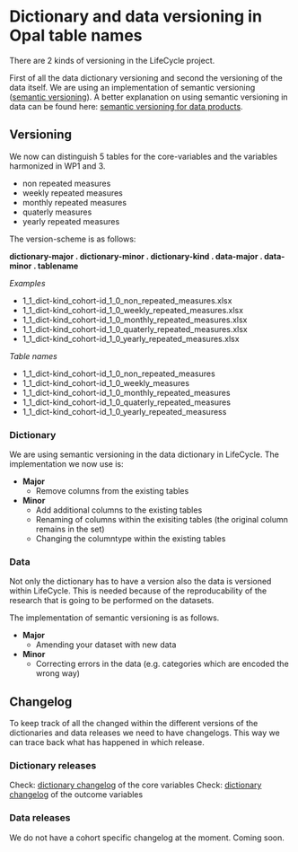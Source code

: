 # Dictionary and data versioning in Opal table names

There are 2 kinds of versioning in the LifeCycle project.

First of all the data dictionary versioning and second the versioning of the data itself. We are using an implementation of semantic versioning ([semantic versioning](https://semver.org)). A better explanation on using semantic versioning in data can be found here: [semantic versioning for data products](https://medium.com/data-architect/semantic-versioning-for-data-products-2b060962093).

## Versioning
We now can distinguish 5 tables for the core-variables and the variables harmonized in WP1 and 3.
* non repeated measures
* weekly repeated measures
* monthly repeated measures
* quaterly measures
* yearly repeated measures

The version-scheme is as follows:

**dictionary-major . dictionary-minor . dictionary-kind . data-major . data-minor . tablename**

*Examples*
* 1_1_dict-kind_cohort-id_1_0_non_repeated_measures.xlsx
* 1_1_dict-kind_cohort-id_1_0_weekly_repeated_measures.xlsx
* 1_1_dict-kind_cohort-id_1_0_monthly_repeated_measures.xlsx
* 1_1_dict-kind_cohort-id_1_0_quaterly_repeated_measures.xlsx
* 1_1_dict-kind_cohort-id_1_0_yearly_repeated_measures.xlsx

*Table names*
* 1_1_dict-kind_cohort-id_1_0_non_repeated_measures
* 1_1_dict-kind_cohort-id_1_0_weekly_measures
* 1_1_dict-kind_cohort-id_1_0_monthly_repeated_measures
* 1_1_dict-kind_cohort-id_1_0_quaterly_repeated_measures
* 1_1_dict-kind_cohort-id_1_0_yearly_repeated_measuress

### Dictionary
We are using semantic versioning in the data dictionary in LifeCycle. The implementation we now use is:

* **Major**
  * Remove columns from the existing tables
* **Minor**
  * Add additional columns to the existing tables
  * Renaming of columns within the exisiting tables (the original column remains in the set)
  * Changing the columntype within the existing tables

### Data
Not only the dictionary has to have a version also the data is versioned within LifeCycle. This is needed because of the reproducability of the research that is going to be performed on the datasets.

The implementation of semantic versioning is as follows.
* **Major**
  * Amending your dataset with new data
* **Minor**
  * Correcting errors in the data (e.g. categories which are encoded the wrong way)

## Changelog
To keep track of all the changed within the different versions of the dictionaries and data releases we need to have changelogs. This way we can trace back what has happened in which release.

### Dictionary releases
Check: [dictionary changelog](./changelogs/CORE_DICTIONARY_CHANGELOG.md) of the core variables
Check: [dictionary changelog](./changelogs/OUTCOME_DICTIONARY_CHANGELOG.md) of the outcome variables


### Data releases
We do not have a cohort specific changelog at the moment. Coming soon.
